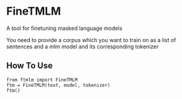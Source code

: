 # FineTMLM
A tool for finetuning masked language models

You need to provide a corpus which you want to train on as a list of sentences and a mlm model and its corresponding tokenizer 
## How To Use
```
from ftmlm import FineTMLM
ftm = FineTMLM(text, model, tokenizer)
ftm()
```
